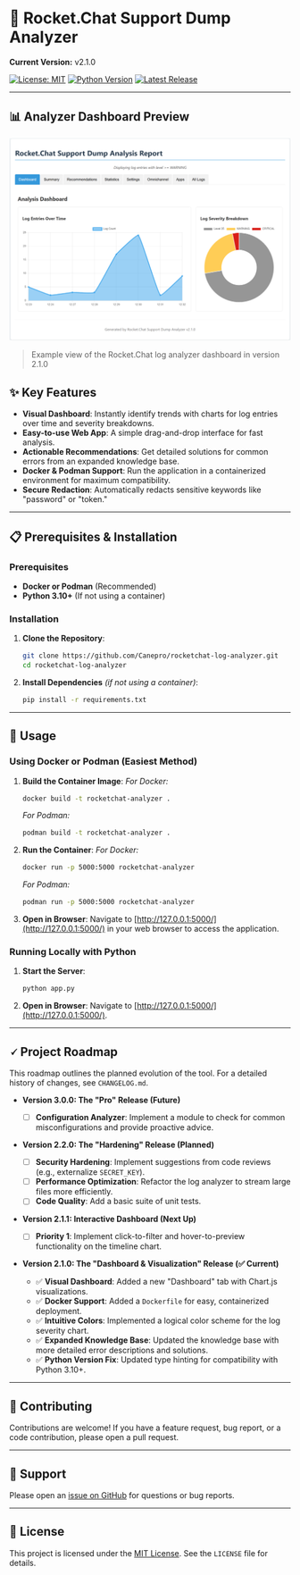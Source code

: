 # 🚀 Rocket.Chat Support Dump Analyzer

**Current Version:** v2.1.0

[![License: MIT](https://img.shields.io/badge/License-MIT-yellow.svg)](https://opensource.org/licenses/MIT)
[![Python Version](https://img.shields.io/badge/Python-3.10%2B-blue.svg)](https://www.python.org/downloads/)
[![Latest Release](https://img.shields.io/github/v/release/Canepro/rocketchat-log-analyzer?label=Latest%20Release\&color=brightgreen)](https://github.com/Canepro/rocketchat-log-analyzer/releases)

---

## 📊 Analyzer Dashboard Preview

![Screenshot of the Analyzer's Dashboard](https://github.com/Canepro/rocketchat-log-analyzer/blob/main/Screenshot_3.png?raw=true)

> Example view of the Rocket.Chat log analyzer dashboard in version 2.1.0


## ✨ Key Features

* **Visual Dashboard**: Instantly identify trends with charts for log entries over time and severity breakdowns.
* **Easy-to-use Web App**: A simple drag-and-drop interface for fast analysis.
* **Actionable Recommendations**: Get detailed solutions for common errors from an expanded knowledge base.
* **Docker & Podman Support**: Run the application in a containerized environment for maximum compatibility.
* **Secure Redaction**: Automatically redacts sensitive keywords like "password" or "token."

---

## 📋 Prerequisites & Installation

### **Prerequisites**

* **Docker or Podman** (Recommended)
* **Python 3.10+** (If not using a container)

### **Installation**

1. **Clone the Repository**:

   ```bash
   git clone https://github.com/Canepro/rocketchat-log-analyzer.git
   cd rocketchat-log-analyzer
   ```

2. **Install Dependencies** *(if not using a container)*:

   ```bash
   pip install -r requirements.txt
   ```

---

## 🚀 Usage

### **Using Docker or Podman (Easiest Method)**

1. **Build the Container Image**:
   *For Docker:*

   ```bash
   docker build -t rocketchat-analyzer .
   ```

   *For Podman:*

   ```bash
   podman build -t rocketchat-analyzer .
   ```

2. **Run the Container**:
   *For Docker:*

   ```bash
   docker run -p 5000:5000 rocketchat-analyzer
   ```

   *For Podman:*

   ```bash
   podman run -p 5000:5000 rocketchat-analyzer
   ```

3. **Open in Browser**:
   Navigate to [http://127.0.0.1:5000/](http://127.0.0.1:5000/) in your web browser to access the application.

### **Running Locally with Python**

1. **Start the Server**:

   ```bash
   python app.py
   ```

2. **Open in Browser**:
   Navigate to [http://127.0.0.1:5000/](http://127.0.0.1:5000/).

---

## 🗸️ Project Roadmap

This roadmap outlines the planned evolution of the tool. For a detailed history of changes, see `CHANGELOG.md`.

* **Version 3.0.0: The "Pro" Release (Future)**

  * [ ] **Configuration Analyzer**: Implement a module to check for common misconfigurations and provide proactive advice.

* **Version 2.2.0: The "Hardening" Release (Planned)**

  * [ ] **Security Hardening**: Implement suggestions from code reviews (e.g., externalize `SECRET_KEY`).
  * [ ] **Performance Optimization**: Refactor the log analyzer to stream large files more efficiently.
  * [ ] **Code Quality**: Add a basic suite of unit tests.

* **Version 2.1.1: Interactive Dashboard (Next Up)**

  * [ ] **Priority 1**: Implement click-to-filter and hover-to-preview functionality on the timeline chart.

* **Version 2.1.0: The "Dashboard & Visualization" Release (✅ Current)**

  * ✅ **Visual Dashboard**: Added a new "Dashboard" tab with Chart.js visualizations.
  * ✅ **Docker Support**: Added a `Dockerfile` for easy, containerized deployment.
  * ✅ **Intuitive Colors**: Implemented a logical color scheme for the log severity chart.
  * ✅ **Expanded Knowledge Base**: Updated the knowledge base with more detailed error descriptions and solutions.
  * ✅ **Python Version Fix**: Updated type hinting for compatibility with Python 3.10+.

---

## 🤝 Contributing

Contributions are welcome! If you have a feature request, bug report, or a code contribution, please open a pull request.

---

## 🚐 Support

Please open an [issue on GitHub](https://github.com/Canepro/rocketchat-log-analyzer/issues) for questions or bug reports.

---

## 📄 License

This project is licensed under the [MIT License](https://opensource.org/licenses/MIT). See the `LICENSE` file for details.
